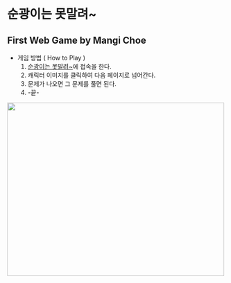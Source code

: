 # 순광이는 못말려~
## First Web Game by Mangi Choe


* 게임 방법 ( How to Play )
    1. [순광이는 못말려~](https://lightningchoe.github.io 'game link')에 접속을 한다.
    2. 캐릭터 이미지를 클릭하여 다음 페이지로 넘어간다.
    3. 문제가 나오면 그 문제를 풀면 된다. 
    4. -끝-

<img src="https://user-images.githubusercontent.com/66203652/89779822-264f9000-db4b-11ea-80fc-290e63defd88.png" width="500" height='400'>

